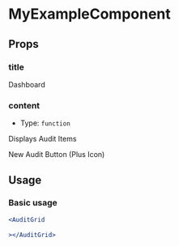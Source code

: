 # MyExampleComponent

## Props

### title

Dashboard

### content

- Type: `function`

Displays Audit Items

New Audit Button (Plus Icon)

## Usage

### Basic usage

```jsx
<AuditGrid 
   
></AuditGrid>
``` 